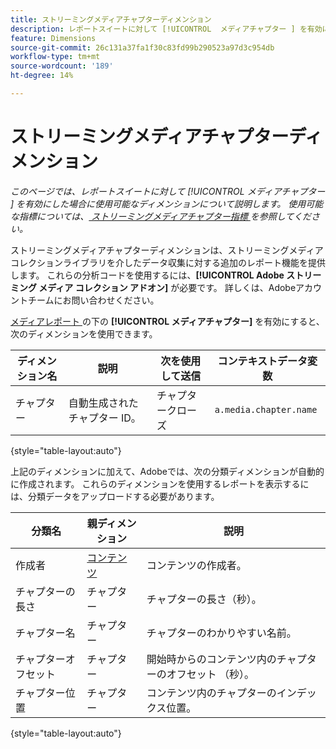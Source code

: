 ```yaml
---
title: ストリーミングメディアチャプターディメンション
description: レポートスイートに対して [!UICONTROL  メディアチャプター ] を有効にした場合に使用可能なディメンション。
feature: Dimensions
source-git-commit: 26c131a37fa1f30c83fd99b290523a97d3c954db
workflow-type: tm+mt
source-wordcount: '189'
ht-degree: 14%

---
```


# ストリーミングメディアチャプターディメンション

*このページでは、レポートスイートに対して [!UICONTROL  メディアチャプター ] を有効にした場合に使用可能なディメンションについて説明します。 使用可能な指標については、[ ストリーミングメディアチャプター指標 ](../metrics/sm-chapters.md) を参照してください。*

ストリーミングメディアチャプターディメンションは、ストリーミングメディアコレクションライブラリを介したデータ収集に対する追加のレポート機能を提供します。 これらの分析コードを使用するには、**[!UICONTROL Adobe ストリーミング メディア コレクション アドオン]** が必要です。 詳しくは、Adobeアカウントチームにお問い合わせください。

[ メディアレポート ](/help/admin/admin/c-manage-report-suites/c-edit-report-suites/media-management.md) の下の **[!UICONTROL メディアチャプター]** を有効にすると、次のディメンションを使用できます。

| ディメンション名 | 説明 | 次を使用して送信 | コンテキストデータ変数 |
| --- | --- | --- | --- |
| チャプター | 自動生成されたチャプター ID。 | チャプタークローズ | `a.media.chapter.name` |

{style="table-layout:auto"}

上記のディメンションに加えて、Adobeでは、次の分類ディメンションが自動的に作成されます。 これらのディメンションを使用するレポートを表示するには、分類データをアップロードする必要があります。

| 分類名 | 親ディメンション | 説明 |
| --- | --- | --- |
| 作成者 | [コンテンツ](sm-core.md) | コンテンツの作成者。 |
| チャプターの長さ | チャプター | チャプターの長さ（秒）。 |
| チャプター名 | チャプター | チャプターのわかりやすい名前。 |
| チャプターオフセット | チャプター | 開始時からのコンテンツ内のチャプターのオフセット （秒）。 |
| チャプター位置 | チャプター | コンテンツ内のチャプターのインデックス位置。 |

{style="table-layout:auto"}
